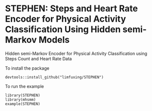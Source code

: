 # STEPHEN: Steps and Heart Rate Encoder for Physical Activity Classification Using Hidden semi-Markov Models

Hidden semi-Markov Encoder for Physical Activity Classification using Steps Count and Heart Rate Data 

To install the package

```{r}
devtools::install_github("limfuxing/STEPHEN")
```
To run the example

```{r}
library(STEPHEN)
library(mhsmm)
example(STEPHEN)
```
